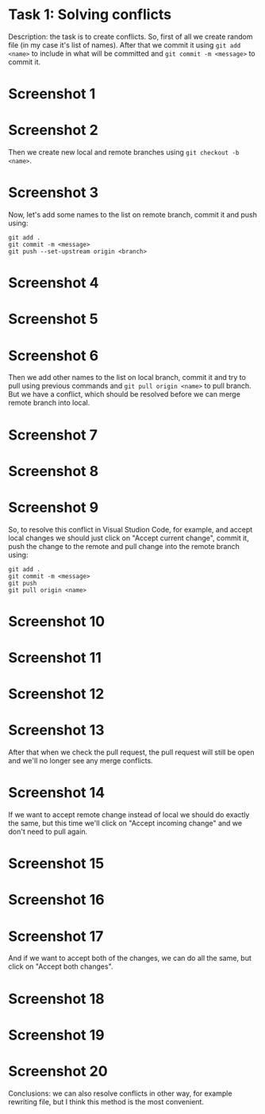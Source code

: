 # Task 1: Solving conflicts

Description: the task is to create conflicts. So, first of all we create random file 
(in my case it's list of names). After that we commit it using `git add <name>`
to include in what will be committed and `git commit -m <message>` to commit it. 

# Screenshot 1
# Screenshot 2

Then we create new local and remote branches using `git checkout -b <name>`.

# Screenshot 3

Now, let's add some names to the list on remote branch, commit it and push using:

```
git add .
git commit -m <message>
git push --set-upstream origin <branch>
```
# Screenshot 4
# Screenshot 5
# Screenshot 6

Then we add other names to the list on local branch, commit it and try to pull using
previous commands and `git pull origin <name>` to pull branch. But we have a conflict,
which should be resolved before we can merge remote branch into local.

# Screenshot 7
# Screenshot 8
# Screenshot 9

So, to resolve this conflict in Visual Studion Code, for example, and accept local changes 
we should just click on "Accept current change", commit it, push the change to the remote and
pull change into the remote branch using:

```
git add .
git commit -m <message>
git push
git pull origin <name>
```

# Screenshot 10
# Screenshot 11
# Screenshot 12
# Screenshot 13

After that when we check the pull request, the pull request will still be open and
we'll no longer see any merge conflicts.

# Screenshot 14

If we want to accept remote change instead of local we should do exactly the same,
but this time we'll click on "Accept incoming change" and we don't need to pull again.

# Screenshot 15
# Screenshot 16
# Screenshot 17

And if we want to accept both of the changes, we can do all the same,
but click on "Accept both changes".

# Screenshot 18
# Screenshot 19
# Screenshot 20

Conclusions: we can also resolve conflicts in other way, for example rewriting file,
but I think this method is the most convenient.

